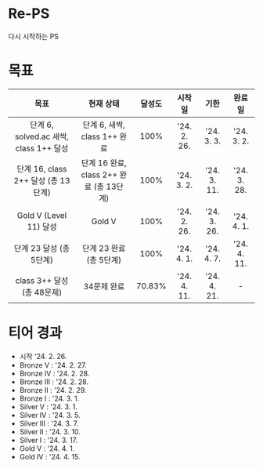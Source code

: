 # Re-PS

다시 시작하는 PS

# 목표

| 목표 | 현재 상태 | 달성도 | 시작일 | 기한 | 완료일 |
| :-: | :-----: | :--: | :--: | :-: | :---: |
| 단계 6, solved.ac 새싹, class 1++ 달성 | 단계 6, 새싹, class 1++ 완료 | 100% | '24. 2. 26. | '24. 3. 3. | '24. 3. 2. |
| 단계 16, class 2++ 달성 (총 13단계) | 단계 16 완료, class 2++ 완료 (총 13단계) | 100% | '24. 3. 2. | '24. 3. 11. | '24. 3. 28. |
| Gold V (Level 11) 달성 | Gold V | 100% | '24. 2. 26. | '24. 3. 26. | '24. 4. 1. |
| 단계 23 달성 (총 5단계) | 단계 23 완료 (총 5단계) | 100% | '24. 4. 1. | '24. 4. 7. | '24. 4. 11. |
| class 3++ 달성 (총 48문제) | 34문제 완료 | 70.83% | '24. 4. 11. | '24. 4. 21. | - |

# 티어 경과

- 시작 '24. 2. 26.
- Bronze V : '24. 2. 27.
- Bronze IV : '24. 2. 28.
- Bronze III : '24. 2. 28.
- Bronze II : '24. 2. 29.
- Bronze I : '24. 3. 1.
- Silver V : '24. 3. 1.
- Silver IV : '24. 3. 5.
- Silver III : '24. 3. 7.
- Silver II : '24. 3. 10.
- Silver I : '24. 3. 17.
- Gold V : '24. 4. 1.
- Gold IV : '24. 4. 15.
